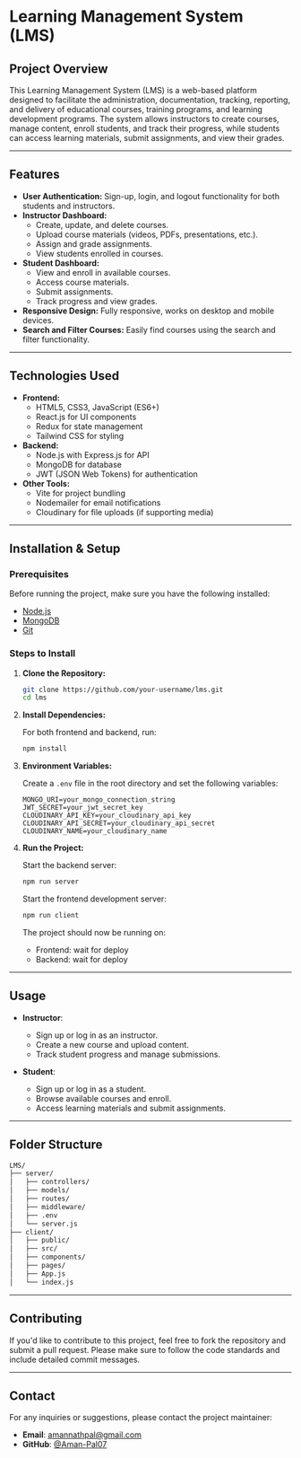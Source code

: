 # Learning Management System (LMS)

## Project Overview

This Learning Management System (LMS) is a web-based platform designed to facilitate the administration, documentation, tracking, reporting, and delivery of educational courses, training programs, and learning development programs. The system allows instructors to create courses, manage content, enroll students, and track their progress, while students can access learning materials, submit assignments, and view their grades.

---

## Features

- **User Authentication:** Sign-up, login, and logout functionality for both students and instructors.
- **Instructor Dashboard:**
  - Create, update, and delete courses.
  - Upload course materials (videos, PDFs, presentations, etc.).
  - Assign and grade assignments.
  - View students enrolled in courses.
- **Student Dashboard:**
  - View and enroll in available courses.
  - Access course materials.
  - Submit assignments.
  - Track progress and view grades.
- **Responsive Design:** Fully responsive, works on desktop and mobile devices.
- **Search and Filter Courses:** Easily find courses using the search and filter functionality.
  
---

## Technologies Used

- **Frontend:**
  - HTML5, CSS3, JavaScript (ES6+)
  - React.js for UI components
  - Redux for state management
  - Tailwind CSS for styling
- **Backend:**
  - Node.js with Express.js for API
  - MongoDB for database
  - JWT (JSON Web Tokens) for authentication
- **Other Tools:**
  - Vite for project bundling
  - Nodemailer for email notifications
  - Cloudinary for file uploads (if supporting media)

---

## Installation & Setup

### Prerequisites

Before running the project, make sure you have the following installed:

- [Node.js](https://nodejs.org/en/download/)
- [MongoDB](https://www.mongodb.com/try/download/community)
- [Git](https://git-scm.com/)

### Steps to Install

1. **Clone the Repository:**

   ```bash
   git clone https://github.com/your-username/lms.git
   cd lms
   ```

2. **Install Dependencies:**

   For both frontend and backend, run:

   ```bash
   npm install
   ```

3. **Environment Variables:**

   Create a `.env` file in the root directory and set the following variables:

   ```
   MONGO_URI=your_mongo_connection_string
   JWT_SECRET=your_jwt_secret_key
   CLOUDINARY_API_KEY=your_cloudinary_api_key
   CLOUDINARY_API_SECRET=your_cloudinary_api_secret
   CLOUDINARY_NAME=your_cloudinary_name
   ```

4. **Run the Project:**

   Start the backend server:

   ```bash
   npm run server
   ```

   Start the frontend development server:

   ```bash
   npm run client
   ```

   The project should now be running on:

   - Frontend: wait for deploy
   - Backend:  wait for deploy

---

## Usage

- **Instructor**:
  - Sign up or log in as an instructor.
  - Create a new course and upload content.
  - Track student progress and manage submissions.
  
- **Student**:
  - Sign up or log in as a student.
  - Browse available courses and enroll.
  - Access learning materials and submit assignments.
  


---

## Folder Structure

```bash
LMS/
├── server/
│   ├── controllers/
│   ├── models/
│   ├── routes/
│   ├── middleware/
│   ├── .env
│   └── server.js
├── client/
│   ├── public/
│   ├── src/
│   ├── components/
│   ├── pages/
│   ├── App.js
│   └── index.js


```

---

## Contributing

If you'd like to contribute to this project, feel free to fork the repository and submit a pull request. Please make sure to follow the code standards and include detailed commit messages.

---

## Contact

For any inquiries or suggestions, please contact the project maintainer:

- **Email**: amannathpal@gmail.com
- **GitHub**: [@Aman-Pal07](https://github.com/your-username)
